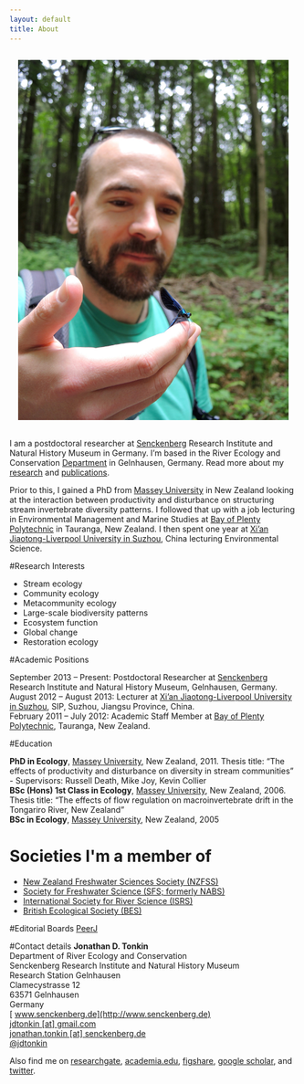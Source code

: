 ```yaml
---
layout: default
title: About
---
```


<style>
    .l-box {
        padding: 1.1em;
    }
</style>

<div class="pure-g">
<div class="pure-u-1-4" >

<div class="l-box"> 
<!-- pure-img makes image scalable-->
<img class="pure-img" src="JT_Damsel_edited_small.JPG" size="300px">
</div>


</div>

<div class="pure-u-3-4"  markdown="1">


I am a postdoctoral researcher at [Senckenberg](http://www.senckenberg.de/root/index.php?page_id=71) Research Institute and Natural History Museum in Germany. I’m based in the River Ecology and Conservation [Department](http://www.senckenberg.de/root/index.php?page_id=5217&organisation=true&institutID=1&abteilungID=26) in Gelnhausen, Germany. Read more about my [research](research) and [publications](publications).  

Prior to this, I gained a PhD from [Massey University](http://www.massey.ac.nz/) in New Zealand looking at the interaction between productivity and disturbance on structuring stream invertebrate diversity patterns. I followed that up with a job lecturing in Environmental Management and Marine Studies at [Bay of Plenty Polytechnic](http://www.boppoly.ac.nz/) in Tauranga, New Zealand. I then spent one year at [Xi’an Jiaotong-Liverpool University in Suzhou](http://www.xjtlu.edu.cn/en/), China lecturing Environmental Science.

#Research Interests
- Stream ecology
- Community ecology
- Metacommunity ecology
- Large-scale biodiversity patterns
- Ecosystem function
- Global change
- Restoration ecology


#Academic Positions

September 2013 – Present: Postdoctoral Researcher at [Senckenberg](http://www.senckenberg.de/root/index.php?page_id=71) Research Institute and Natural History Museum, Gelnhausen, Germany.   
August 2012 – August 2013: Lecturer at [Xi’an Jiaotong-Liverpool University in Suzhou](http://www.xjtlu.edu.cn/en/), SIP, Suzhou, Jiangsu Province, China.  
February 2011 – July 2012: Academic Staff Member at [Bay of Plenty Polytechnic](http://www.boppoly.ac.nz/), Tauranga, New Zealand.  


#Education

**PhD in Ecology**, [Massey University](http://www.massey.ac.nz/), New Zealand, 2011. Thesis title: “The effects of productivity and disturbance on diversity in stream communities” - Supervisors: Russell Death, Mike Joy, Kevin Collier   
**BSc (Hons) 1st Class in Ecology**, [Massey University](http://www.massey.ac.nz/), New Zealand, 2006. Thesis title: “The effects of flow regulation on macroinvertebrate drift in the Tongariro River, New Zealand”   
**BSc in Ecology**, [Massey University](http://www.massey.ac.nz/), New Zealand, 2005   


# Societies I'm a member of
- [New Zealand Freshwater Sciences Society (NZFSS)](http://freshwater.science.org.nz/index.php/)
- [Society for Freshwater Science (SFS; formerly NABS)](http://www.freshwater-science.org/default.aspx)
- [International Society for River Science (ISRS)](http://riversociety.org/)
- [British Ecological Society (BES)](http://www.britishecologicalsociety.org/)


#Editorial Boards
[PeerJ](https://peerj.com/)

#Contact details
**Jonathan D. Tonkin**  
Department of River Ecology and Conservation  
Senckenberg Research Institute and Natural History Museum  
Research Station Gelnhausen  
Clamecystrasse 12  
63571 Gelnhausen  
Germany  
<i class="fa fa-fw fa-globe"></i>[ www.senckenberg.de](http://www.senckenberg.de)  
<i class="fa fa-fw fa-envelope"></i><a href="mailto:jdtonkin@gmail.com"> jdtonkin [at] gmail.com</a>     
<i class="fa fa-fw fa-envelope-o"></i><a href="mailto:jonathan.tonkin@senckenberg.de"> jonathan.tonkin [at] senckenberg.de</a>     
<i class="fa fa-fw fa-twitter"></i><a href="http://twitter.com/jdtonkin"> @jdtonkin</a> 



Also find me on [researchgate](https://www.researchgate.net/profile/Jonathan_Tonkin/), [academia.edu](http://senckenberg.academia.edu/JonathanTonkin), [figshare](http://figshare.com/authors/Jonathan%20D%20Tonkin/277559), [google scholar](http://scholar.google.co.nz/citations?user=Mtn0TIwAAAAJ&hl=en), and [twitter](https://twitter.com/jdtonkin).

</div>
</div>
